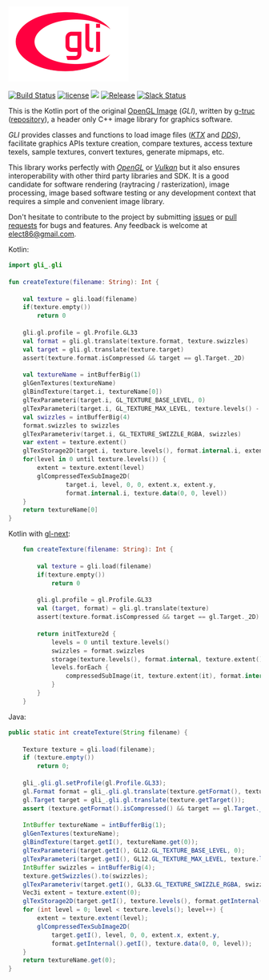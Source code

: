 ![gli](/src/main/resources/logo-mini.png)

[![Build Status](https://travis-ci.org/kotlin-graphics/gli.svg?branch=master)](https://travis-ci.org/kotlin-graphics/gli) 
[![license](https://img.shields.io/badge/License-MIT-orange.svg)](https://github.com/kotlin-graphics/gli/blob/master/LICENSE) 
![](https://reposs.herokuapp.com/?path=kotlin-graphics/gli&color=yellow) 
[![Release](https://jitpack.io/v/kotlin-graphics/gli.svg)](https://jitpack.io/#kotlin-graphics/gli) 
[![Slack Status](http://slack.kotlinlang.org/badge.svg)](http://slack.kotlinlang.org/)

This is the Kotlin port of the original [OpenGL Image](http://gli.g-truc.net/) (*GLI*), written by [g-truc](https://github.com/Groovounet) ([repository](https://github.com/g-truc/gli)), a header only C++ image library for graphics software.

*GLI* provides classes and functions to load image files (*[KTX](https://www.khronos.org/opengles/sdk/tools/KTX/)* and *[DDS](https://msdn.microsoft.com/en-us/library/windows/desktop/bb943990%28v=vs.85%29.aspx)*), facilitate graphics APIs texture creation, compare textures, access texture texels, sample textures, convert textures, generate mipmaps, etc.

This library works perfectly with *[OpenGL](https://www.opengl.org)* or *[Vulkan](https://www.khronos.org/vulkan)* but it also ensures interoperability with other third party libraries and SDK.
It is a good candidate for software rendering (raytracing / rasterization), image processing, image based software testing or any development context that requires a simple and convenient image library.

Don't hesitate to contribute to the project by submitting [issues](https://github.com/kotlin-graphics/gli/issues) or [pull requests](https://github.com/kotlin-graphics/gli/pulls) for bugs and features. Any feedback is welcome at [elect86@gmail.com](mailto://elect86@gmail.com).

Kotlin:
```kotlin
import gli_.gli

fun createTexture(filename: String): Int {

    val texture = gli.load(filename)
    if(texture.empty())
        return 0

    gli.gl.profile = gl.Profile.GL33
    val format = gli.gl.translate(texture.format, texture.swizzles)
    val target = gli.gl.translate(texture.target)
    assert(texture.format.isCompressed && target == gl.Target._2D)

    val textureName = intBufferBig(1)
    glGenTextures(textureName)
    glBindTexture(target.i, textureName[0])
    glTexParameteri(target.i, GL_TEXTURE_BASE_LEVEL, 0)
    glTexParameteri(target.i, GL_TEXTURE_MAX_LEVEL, texture.levels() - 1)
    val swizzles = intBufferBig(4)
    format.swizzles to swizzles
    glTexParameteriv(target.i, GL_TEXTURE_SWIZZLE_RGBA, swizzles)
    var extent = texture.extent()
    glTexStorage2D(target.i, texture.levels(), format.internal.i, extent.x, extent.y)
    for(level in 0 until texture.levels()) {
        extent = texture.extent(level)
        glCompressedTexSubImage2D(
                target.i, level, 0, 0, extent.x, extent.y,
                format.internal.i, texture.data(0, 0, level))
    }
    return textureName[0]
}
```

Kotlin with [gl-next](https://github.com/kotlin-graphics/gln):
```kotlin
    fun createTexture(filename: String): Int {

        val texture = gli.load(filename)
        if(texture.empty())
            return 0

        gli.gl.profile = gl.Profile.GL33
        val (target, format) = gli.gl.translate(texture)
        assert(texture.format.isCompressed && target == gl.Target._2D)

        return initTexture2d {
            levels = 0 until texture.levels()
            swizzles = format.swizzles
            storage(texture.levels(), format.internal, texture.extent())
            levels.forEach {
                compressedSubImage(it, texture.extent(it), format.internal, texture.data(0, 0, it))
            }
        }
    }
```

Java:
```java
public static int createTexture(String filename) {

    Texture texture = gli.load(filename);
    if (texture.empty())
        return 0;

    gli_.gli.gl.setProfile(gl.Profile.GL33);
    gl.Format format = gli_.gli.gl.translate(texture.getFormat(), texture.getSwizzles());
    gl.Target target = gli_.gli.gl.translate(texture.getTarget());
    assert (texture.getFormat().isCompressed() && target == gl.Target._2D);

    IntBuffer textureName = intBufferBig(1);
    glGenTextures(textureName);
    glBindTexture(target.getI(), textureName.get(0));
    glTexParameteri(target.getI(), GL12.GL_TEXTURE_BASE_LEVEL, 0);
    glTexParameteri(target.getI(), GL12.GL_TEXTURE_MAX_LEVEL, texture.levels() - 1);
    IntBuffer swizzles = intBufferBig(4);
    texture.getSwizzles().to(swizzles);
    glTexParameteriv(target.getI(), GL33.GL_TEXTURE_SWIZZLE_RGBA, swizzles);
    Vec3i extent = texture.extent(0);
    glTexStorage2D(target.getI(), texture.levels(), format.getInternal().getI(), extent.x, extent.y);
    for (int level = 0; level < texture.levels(); level++) {
        extent = texture.extent(level);
        glCompressedTexSubImage2D(
            target.getI(), level, 0, 0, extent.x, extent.y,
            format.getInternal().getI(), texture.data(0, 0, level));
    }
    return textureName.get(0);
}
```
